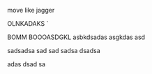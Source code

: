 move like jagger

OLNKADAKS
`

BOMM
BOOOASDGKL
asbkdsadas
asgkdas
asd

sadsadsa
sad
sad
sadsa
dsadsa

adas
dsad
sa
